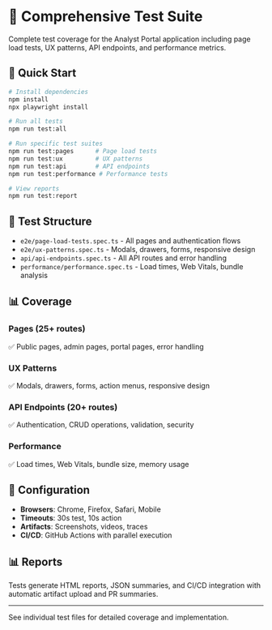 # 🧪 Comprehensive Test Suite

Complete test coverage for the Analyst Portal application including page load tests, UX patterns, API endpoints, and performance metrics.

## 🚀 Quick Start

```bash
# Install dependencies
npm install
npx playwright install

# Run all tests
npm run test:all

# Run specific test suites
npm run test:pages      # Page load tests
npm run test:ux         # UX patterns  
npm run test:api        # API endpoints
npm run test:performance # Performance tests

# View reports
npm run test:report
```

## 📁 Test Structure

- `e2e/page-load-tests.spec.ts` - All pages and authentication flows
- `e2e/ux-patterns.spec.ts` - Modals, drawers, forms, responsive design
- `api/api-endpoints.spec.ts` - All API routes and error handling
- `performance/performance.spec.ts` - Load times, Web Vitals, bundle analysis

## 📊 Coverage

### Pages (25+ routes)
✅ Public pages, admin pages, portal pages, error handling

### UX Patterns  
✅ Modals, drawers, forms, action menus, responsive design

### API Endpoints (20+ routes)
✅ Authentication, CRUD operations, validation, security

### Performance
✅ Load times, Web Vitals, bundle size, memory usage

## 🔧 Configuration

- **Browsers**: Chrome, Firefox, Safari, Mobile
- **Timeouts**: 30s test, 10s action
- **Artifacts**: Screenshots, videos, traces
- **CI/CD**: GitHub Actions with parallel execution

## 📊 Reports

Tests generate HTML reports, JSON summaries, and CI/CD integration with automatic artifact upload and PR summaries.

---

See individual test files for detailed coverage and implementation.